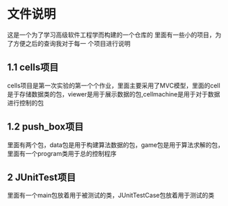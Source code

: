 # 文件说明

 这是一个为了学习高级软件工程学而构建的一个仓库的
 里面有一些小的项目，为了方便之后的查询我对于每一
 个项目进行说明

## 1.1 cells项目

cells项目是第一次实验的第一个个作业，里面主要采用了MVC模型，里面的cell是于存储数据类的包，viewer是用于展示数据的包,cellmachine是用于对于数据进行控制的包

## 1.2 push_box项目

里面有两个包，data包是用于构建算法数据的包，game包是用于算法求解的包，里面有一个program类用于总的控制程序

## 2 JUnitTest项目
里面有一个main包放着用于被测试的类，JUnitTestCase包放着用于测试的类

